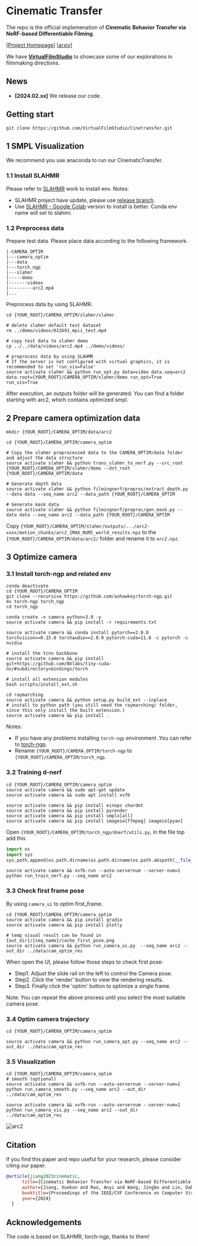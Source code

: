 # Cinematic Transfer

The repo is the official implemenation of **Cinematic Behavior Transfer via NeRF-based Differentiable Filming**.

[[Project Homepage]( https://virtualfilmstudio.github.io/projects/cinetransfer/)] [[arxiv](https://arxiv.org/pdf/2311.17754.pdf)]

We have **[VirtualFilmStudio](https://virtualfilmstudio.github.io/)** to showcase some of our explorations in filmmaking directions.

## News
- **[2024.02.xx]** We release our code.
## Getting start
```shell
git clone https://github.com/VirtualFilmStudio/Cinetransfer.git
```
## 1 SMPL Visualization
We recommend you use anaconda to run our CinematicTransfer. 
### 1.1 Install SLAHMR
Please refer to [SLAHMR](https://github.com/vye16/slahmr/tree/release) work to install env.
Notes: 

- SLAHMR project have update, please use [release branch](https://github.com/vye16/slahmr/tree/release). 
- Use [SLAHMR - Google Colab](https://colab.research.google.com/drive/1IFvek5DSgKb80vtSvXAXh1xmBFMJuxeL?usp=sharing) version to install  is better. Conda env name will set to slahmr.
### 1.2 Preprocess data
Prepare test data. Please place data according to the following framework. 
```shell
|-CAMERA_OPTIM
|---camera_optim
|---data
|---torch_ngp
|---slahmr
|-----demo
|-------videos
|---------arc2.mp4 
|...
```
Preprocess data by using SLAHMR.
```shell
cd {YOUR_ROOT}/CAMERA_OPTIM/slahmr/slahmr

# delete slahmr default test dataset
rm ../demo/videos/022691_mpii_test.mp4

# copy test data to slahmr demo
cp ../../data/videos/arc2.mp4 ../demo/videos/

# preprocess data by using SLAHMR
# If the server is not configured with virtual graphics, it is recommended to set 'run_vis=False'
source activate slahmr && python run_opt.py data=video data.seq=arc2 data.root={YOUR_ROOT}/CAMERA_OPTIM/slahmr/demo run_opt=True run_vis=True
```
After execution, an outputs folder will be generated. You can find a folder starting with arc2, which contains optimized smpl.

## 2 Prepare camera optimization data
```shell
mkdir {YOUR_ROOT}/CAMERA_OPTIM/data/arc2

cd {YOUR_ROOT}/CAMERA_OPTIM/camera_optim

# Copy the slahmr preprocessed data to the CAMERA_OPTIM/data folder and adjust the data structure
source activate slahmr && python trans_slahmr_to_nerf.py --src_root {YOUR_ROOT}/CAMERA_OPTIM/slahmr/demo --dst_root {YOUR_ROOT}/CAMERA_OPTIM/data

# Generate depth data
source activate slahmr && python filmingnerf/preproc/extract_depth.py --data data --seq_name arc2 --data_path {YOUR_ROOT}/CAMERA_OPTIM

# Generate mask data
source activate slahmr && python filmingnerf/preproc/gen_mask.py --data data --seq_name arc2 --data_path {YOUR_ROOT}/CAMERA_OPTIM
```
Copy `{YOUR_ROOT}/CAMERA_OPTIM/slahmr/outputs/.../arc2-xxxx/motion_chunks/arc2_{MAX_NUM}_world_results.npz` to the `{YOUR_ROOT}/CAMERA_OPTIM/data/arc2/` folder and rename it to `arc2.npz`.


## 3 Optimize camera
### 3.1 Install torch-ngp and related env

```shell
conda deactivate
cd {YOUR_ROOT}/CAMERA_OPTIM
git clone --recursive https://github.com/ashawkey/torch-ngp.git
mv torch-ngp torch_ngp
cd torch_ngp

conda create -n camera python=3.9 -y
source activate camera && pip install -r requirements.txt

source activate camera && conda install pytorch==2.0.0 torchvision==0.15.0 torchaudio==2.0.0 pytorch-cuda=11.8 -c pytorch -c nvidia

# install the tcnn backbone
source activate camera && pip install git+https://github.com/NVlabs/tiny-cuda-nn/#subdirectory=bindings/torch

# install all extension modules
bash scripts/install_ext.sh

cd raymarching
source activate camera && python setup.py build_ext --inplace
# install to python path (you still need the raymarching/ folder, since this only install the built extension.)
source activate camera && pip install . 
```
Notes:
- If you have any problems installing ```torch-ngp``` environment .You can refer to [torch-ngp](https://github.com/ashawkey/torch-ngp).
- Rename ```{YOUR_ROOT}/CAMERA_OPTIM/torch-ngp``` to ```{YOUR_ROOT}/CAMERA_OPTIM/torch_ngp```.

### 3.2 Training d-nerf
```shell
cd {YOUR_ROOT}/CAMERA_OPTIM/camera_optim
source activate camera && sudo apt-get update 
source activate camera && sudo apt install xvfb

source activate camera && pip install einops chardet
source activate camera && pip install pyrender
source activate camera && pip install smplx[all]
source activate camera && pip install imageio[ffmpeg] imageio[pyav]
```
Open ```{YOUR_ROOT}/CAMERA_OPTIM/torch_ngp/dnerf/utils.py```, in the file top add this
```python
import os
import sys
sys.path.append(os.path.dirname(os.path.dirname(os.path.abspath(__file__))))
```

```shell
source activate camera && xvfb-run --auto-servernum --server-num=1 python run_train_nerf.py --seq_name arc2
```

### 3.3 Check first frame pose
By using ```camera_ui``` to optim first_frame. 
```shell
cd {YOUR_ROOT}/CAMERA_OPTIM/camera_optim
source activate camera && pip install gradio
source activate camera && pip install plotly

# temp visual result can be found in {out_dir}/{seq_name}/cache_first_pose.png
source activate camera && python run_camera_ui.py  --seq_name arc2 --out_dir ../data/cam_optim_res
```
When open the UI, please follow those steps to check first pose:
- Step1. Adjust the slide rail on the left to control the Camera pose.
- Step2. Click the 'render' button to view the rendering results.
- Step3. Finally click the 'optim' button to optimize a single frame.

Note: You can repeat the above process until you select the most suitable camera pose.

### 3.4 Optim camera trajectory
```shell
cd {YOUR_ROOT}/CAMERA_OPTIM/camera_optim

source activate camera && python run_camera_opt.py --seq_name arc2 --out_dir ../data/cam_optim_res
```

### 3.5 Visualization
```shell
cd {YOUR_ROOT}/CAMERA_OPTIM/camera_optim
# smooth (optional)
source activate camera && xvfb-run --auto-servernum --server-num=1 python run_camera_smooth.py --seq_name arc2 --out_dir ../data/cam_optim_res

source activate camera && xvfb-run --auto-servernum --server-num=1 python run_camera_vis.py --seq_name arc2 --out_dir ../data/cam_optim_res
```

![arc2](https://github.com/VirtualFilmStudio/Cinetransfer/blob/main/results/arc2.gif)

## Citation

If you find this paper and repo useful for your research, please consider citing our paper.

```bibtex
@article{jiang2023cinematic,
      title={Cinematic Behavior Transfer via NeRF-based Differentiable Filming},
      author={Jiang, Xuekun and Rao, Anyi and Wang, Jingbo and Lin, Dahua and Dai, Bo},
      booktitle={Proceedings of the IEEE/CVF Conference on Computer Vision and Pattern Recognition},
      year={2024}
  }
```

## Acknowledgements
The code is based on SLAHMR, torch-ngp, thanks to them!
